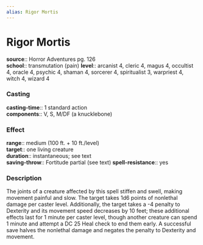 ```yaml
---
alias: Rigor Mortis
---
```


# Rigor Mortis 

**source**:: Horror Adventures pg. 126  
**school**:: transmutation (pain)
**level**:: arcanist 4, cleric 4, magus 4, occultist 4, oracle 4, psychic 4, shaman 4, sorcerer 4, spiritualist 3, warpriest 4, witch 4, wizard 4

### Casting 

**casting-time**:: 1 standard action  
**components**:: V, S, M/DF (a knucklebone)

### Effect 

**range**:: medium (100 ft. + 10 ft./level)  
**target**:: one living creature  
**duration**:: instantaneous; see text  
**saving-throw**:: Fortitude partial (see text)
**spell-resistance**:: yes

### Description 

The joints of a creature affected by this spell stiffen and swell, making movement painful and slow. The target takes 1d6 points of nonlethal damage per caster level. Additionally, the target takes a -4 penalty to Dexterity and its movement speed decreases by 10 feet; these additional effects last for 1 minute per caster level, though another creature can spend 1 minute and attempt a DC 25 Heal check to end them early. A successful save halves the nonlethal damage and negates the penalty to Dexterity and movement.
